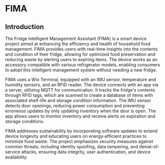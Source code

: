# FIMA
## Introduction
The Fridge Intelligent Management Assistant (FIMA) is a smart device project aimed at enhancing the efficiency and health of household food management. FIMA provides users with real-time insights into the contents and condition of their fridge, allowing for optimized food preservation and reducing waste by alerting users to expiring items. The device works as an accessory compatible with various refrigerator models, enabling consumers to adopt this intelligent management system without needing a new fridge.

FIMA uses a Wio Terminal, equipped with an IMU sensor, temperature and humidity sensors, and an RFID reader. The device connects with an app via a server, utilizing MQTT for communication. It tracks the fridge's contents through RFID tags, which are scanned to create a database of items with associated shelf-life and storage condition information. The IMU sensor detects door openings, reducing power consumption and preventing erroneous updates by only updating inventory when the door is open. The app allows users to monitor inventory and receive alerts on expiration and storage conditions.

FIMA addresses sustainability by incorporating software updates to extend device longevity and educating users on energy-efficient practices to minimize food waste. The project emphasizes security measures against common threats, including identity spoofing, data tampering, and denial-of-service attacks, ensuring data integrity, user authentication, and device availability.

